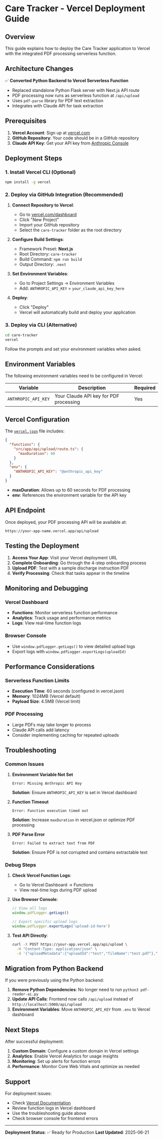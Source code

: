 # Care Tracker - Vercel Deployment Guide

## Overview

This guide explains how to deploy the Care Tracker application to Vercel with the integrated PDF processing serverless function.

## Architecture Changes

✅ **Converted Python Backend to Vercel Serverless Function**
- Replaced standalone Python Flask server with Next.js API route
- PDF processing now runs as serverless function at `/api/upload`
- Uses `pdf-parse` library for PDF text extraction
- Integrates with Claude API for task extraction

## Prerequisites

1. **Vercel Account**: Sign up at [vercel.com](https://vercel.com)
2. **GitHub Repository**: Your code should be in a GitHub repository
3. **Claude API Key**: Get your API key from [Anthropic Console](https://console.anthropic.com)

## Deployment Steps

### 1. Install Vercel CLI (Optional)

```bash
npm install -g vercel
```

### 2. Deploy via GitHub Integration (Recommended)

1. **Connect Repository to Vercel**:
   - Go to [vercel.com/dashboard](https://vercel.com/dashboard)
   - Click "New Project"
   - Import your GitHub repository
   - Select the `care-tracker` folder as the root directory

2. **Configure Build Settings**:
   - Framework Preset: **Next.js**
   - Root Directory: `care-tracker`
   - Build Command: `npm run build`
   - Output Directory: `.next`

3. **Set Environment Variables**:
   - Go to Project Settings → Environment Variables
   - Add: `ANTHROPIC_API_KEY` = `your_claude_api_key_here`

4. **Deploy**:
   - Click "Deploy"
   - Vercel will automatically build and deploy your application

### 3. Deploy via CLI (Alternative)

```bash
cd care-tracker
vercel
```

Follow the prompts and set your environment variables when asked.

## Environment Variables

The following environment variables need to be configured in Vercel:

| Variable | Description | Required |
|----------|-------------|----------|
| `ANTHROPIC_API_KEY` | Your Claude API key for PDF processing | Yes |

## Vercel Configuration

The [`vercel.json`](vercel.json) file includes:

```json
{
  "functions": {
    "src/app/api/upload/route.ts": {
      "maxDuration": 60
    }
  },
  "env": {
    "ANTHROPIC_API_KEY": "@anthropic_api_key"
  }
}
```

- **maxDuration**: Allows up to 60 seconds for PDF processing
- **env**: References the environment variable for the API key

## API Endpoint

Once deployed, your PDF processing API will be available at:
```
https://your-app-name.vercel.app/api/upload
```

## Testing the Deployment

1. **Access Your App**: Visit your Vercel deployment URL
2. **Complete Onboarding**: Go through the 4-step onboarding process
3. **Upload PDF**: Test with a sample discharge instruction PDF
4. **Verify Processing**: Check that tasks appear in the timeline

## Monitoring and Debugging

### Vercel Dashboard
- **Functions**: Monitor serverless function performance
- **Analytics**: Track usage and performance metrics
- **Logs**: View real-time function logs

### Browser Console
- Use `window.pdfLogger.getLogs()` to view detailed upload logs
- Export logs with `window.pdfLogger.exportLogs(uploadId)`

## Performance Considerations

### Serverless Function Limits
- **Execution Time**: 60 seconds (configured in vercel.json)
- **Memory**: 1024MB (Vercel default)
- **Payload Size**: 4.5MB (Vercel limit)

### PDF Processing
- Large PDFs may take longer to process
- Claude API calls add latency
- Consider implementing caching for repeated uploads

## Troubleshooting

### Common Issues

1. **Environment Variable Not Set**
   ```
   Error: Missing Anthropic API Key
   ```
   **Solution**: Ensure `ANTHROPIC_API_KEY` is set in Vercel dashboard

2. **Function Timeout**
   ```
   Error: Function execution timed out
   ```
   **Solution**: Increase `maxDuration` in vercel.json or optimize PDF processing

3. **PDF Parse Error**
   ```
   Error: Failed to extract text from PDF
   ```
   **Solution**: Ensure PDF is not corrupted and contains extractable text

### Debug Steps

1. **Check Vercel Function Logs**:
   - Go to Vercel Dashboard → Functions
   - View real-time logs during PDF upload

2. **Use Browser Console**:
   ```javascript
   // View all logs
   window.pdfLogger.getLogs()
   
   // Export specific upload logs
   window.pdfLogger.exportLogs('upload-id-here')
   ```

3. **Test API Directly**:
   ```bash
   curl -X POST https://your-app.vercel.app/api/upload \
     -H "Content-Type: application/json" \
     -d '{"uploadMetadata":{"uploadId":"test","fileName":"test.pdf"},"fileData":{"base64Content":"..."}}'
   ```

## Migration from Python Backend

If you were previously using the Python backend:

1. **Remove Python Dependencies**: No longer need to run `python3 pdf-reader-ai.py`
2. **Update API Calls**: Frontend now calls `/api/upload` instead of `http://localhost:5000/api/upload`
3. **Environment Variables**: Move `ANTHROPIC_API_KEY` from `.env` to Vercel dashboard

## Next Steps

After successful deployment:

1. **Custom Domain**: Configure a custom domain in Vercel settings
2. **Analytics**: Enable Vercel Analytics for usage insights
3. **Monitoring**: Set up alerts for function errors
4. **Performance**: Monitor Core Web Vitals and optimize as needed

## Support

For deployment issues:
- Check [Vercel Documentation](https://vercel.com/docs)
- Review function logs in Vercel dashboard
- Use the troubleshooting guide above
- Check browser console for frontend errors

---

**Deployment Status**: ✅ Ready for Production
**Last Updated**: 2025-06-21